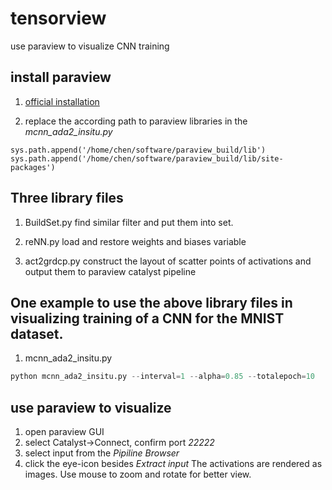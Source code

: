 # tensorview
use paraview to visualize CNN training
## install paraview
1. [official installation](https://www.paraview.org/Wiki/ParaView:Build_And_Install)

2. replace the according path to paraview libraries in the *mcnn_ada2_insitu.py*
```
sys.path.append('/home/chen/software/paraview_build/lib')
sys.path.append('/home/chen/software/paraview_build/lib/site-packages')
```

## Three library files
1. BuildSet.py
find similar filter and put them into set.

2. reNN.py
load and restore weights and biases variable

3. act2grdcp.py
construct the layout of scatter points of activations and output them to paraview catalyst pipeline

## One example to use the above library files in visualizing training of a CNN for the MNIST dataset.
1. mcnn_ada2_insitu.py
```python
python mcnn_ada2_insitu.py --interval=1 --alpha=0.85 --totalepoch=10
```

## use paraview to visualize
1. open paraview GUI
2. select Catalyst->Connect, confirm port *22222*
3. select input from the *Pipiline Browser*
4. click the eye-icon besides *Extract input*
The activations are rendered as images. Use mouse to zoom and rotate for better view. 

